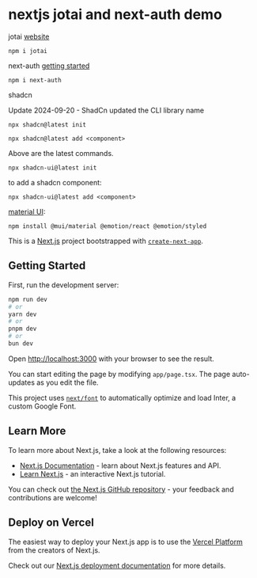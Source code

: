 # nextjs jotai and next-auth demo

jotai [website](https://jotai.org)

```npm i jotai``` 

next-auth [getting started](https://next-auth.js.org/getting-started/example)

```npm i next-auth```

shadcn 

Update 2024-09-20 - ShadCn updated the CLI library name

```npx shadcn@latest init```

```npx shadcn@latest add <component>```

Above are the latest commands.

```npx shadcn-ui@latest init```

to add a shadcn component:

```npx shadcn-ui@latest add <component>```

[material UI](https://mui.com/material-ui/):

``npm install @mui/material @emotion/react @emotion/styled``


This is a [Next.js](https://nextjs.org/) project bootstrapped with [`create-next-app`](https://github.com/vercel/next.js/tree/canary/packages/create-next-app).

## Getting Started

First, run the development server:

```bash
npm run dev
# or
yarn dev
# or
pnpm dev
# or
bun dev
```

Open [http://localhost:3000](http://localhost:3000) with your browser to see the result.

You can start editing the page by modifying `app/page.tsx`. The page auto-updates as you edit the file.

This project uses [`next/font`](https://nextjs.org/docs/basic-features/font-optimization) to automatically optimize and load Inter, a custom Google Font.

## Learn More

To learn more about Next.js, take a look at the following resources:

- [Next.js Documentation](https://nextjs.org/docs) - learn about Next.js features and API.
- [Learn Next.js](https://nextjs.org/learn) - an interactive Next.js tutorial.

You can check out [the Next.js GitHub repository](https://github.com/vercel/next.js/) - your feedback and contributions are welcome!

## Deploy on Vercel

The easiest way to deploy your Next.js app is to use the [Vercel Platform](https://vercel.com/new?utm_medium=default-template&filter=next.js&utm_source=create-next-app&utm_campaign=create-next-app-readme) from the creators of Next.js.

Check out our [Next.js deployment documentation](https://nextjs.org/docs/deployment) for more details.
